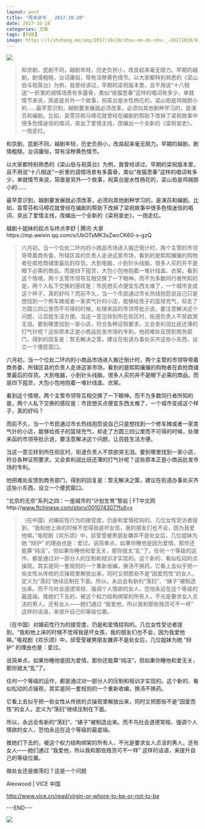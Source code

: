 ```yaml
---
layout: post
title: "周末读书 _ 2017.10.28"
date: 2017-10-28
categories: 文章
tags: [科技]
image: https://lishuhang.me/img/2017/10/28/zhou-mo-du-shu-_-20171028/01.jpg
---
```


![](https://mmbiz.qpic.cn/mmbiz_jpg/AdRKyBVLoHKdQOYHia9L9pY51PoOP7jxqbRPgTsaZy9oh6Z9IHLKmibbDAamYEywP6PKViaHiadIh59wquREg1e6UA/0.jpeg)

> 和京剧、昆剧不同，越剧年轻，历史负担小，改良起来毫无阻力。早期的越剧，剧情粗糙，台词庸俗，常有淫秽黄色情节。以大家都特别熟悉的《梁山伯与祝英台》为例，我曾经讲过，早期的梁祝版本里，且不用说“十八相送”一折里的调情场景有多露骨，类似“夜猫思春”这样的唱词有多少，单就情节来说，简直是另外一个故事，祝英台是水性杨花的，梁山伯是鸡贼胆小的……最早意识到，越剧要发展就必须改革，必须向其他剧种学习的，是演员和编剧。比如，袁雪芬和马樟花就曾经在编剧的帮助下改掉了梁祝故事中很多色情迷信的唱词，突出了爱情主线，改编出一个全新的《梁祝哀史》，一炮走红。

和京剧、昆剧不同，越剧年轻，历史负担小，改良起来毫无阻力。早期的越剧，剧情粗糙，台词庸俗，常有淫秽黄色情节。

以大家都特别熟悉的《梁山伯与祝英台》为例，我曾经讲过，早期的梁祝版本里，且不用说“十八相送”一折里的调情场景有多露骨，类似“夜猫思春”这样的唱词有多少，单就情节来说，简直是另外一个故事，祝英台是水性杨花的，梁山伯是鸡贼胆小的……

最早意识到，越剧要发展就必须改革，必须向其他剧种学习的，是演员和编剧。比如，袁雪芬和马樟花就曾经在编剧的帮助下改掉了梁祝故事中很多色情迷信的唱词，突出了爱情主线，改编出一个全新的《梁祝哀史》，一炮走红。

越剧十姐妹的起点与终点李舒 | 腾讯·大家https://mp.weixin.qq.com/s/UbOTsMK3sZwcCK60-x-gzQ

> 六月初，当一个位处二环内的小商品市场进入搬迁倒计时，两个主管的市领导带着商务委、所辖区县的负责人走进这家市场，看到的是熙熙攘攘的购物者在疯抢商铺里最后的存货。大到电器，小到针头线脑，很多人买的并不是眼下必需的商品，而是四下囤货，大包小包地抱着一堆针线盒、衣架。看到这个情境，两个主管市领导互相交换了一下眼神。而不为多数同行者所知的是，两个人私下交换的感叹是：市民想买点便宜东西太难了，一个城市变成这个样子，真的好吗？而前不久，当一个市民通过市长热线抱怨说自己只是想找到一个修车摊或者一家卖气针的小店，能够给孩子的篮球充气，却走了方圆三四公里而不可得的时候，处理来函的市领导批示说，要注意解决这个问题，让百姓生活方便。当这一意见转到所在街区时，街道负责人不禁欲哭无泪。要到哪里找到一家小店，符合各种证照要求，又会卖利润比纸还薄的打气针呢？这些原本正是小商品批发市场的专利。他把难处反馈到商务部门，得到的回复是：暂无解决之策，建议在街道办事处买齐这些小东西，设立一个便民窗口。

六月初，当一个位处二环内的小商品市场进入搬迁倒计时，两个主管的市领导带着商务委、所辖区县的负责人走进这家市场，看到的是熙熙攘攘的购物者在疯抢商铺里最后的存货。大到电器，小到针头线脑，很多人买的并不是眼下必需的商品，而是四下囤货，大包小包地抱着一堆针线盒、衣架。

看到这个情境，两个主管市领导互相交换了一下眼神。而不为多数同行者所知的是，两个人私下交换的感叹是：市民想买点便宜东西太难了，一个城市变成这个样子，真的好吗？

而前不久，当一个市民通过市长热线抱怨说自己只是想找到一个修车摊或者一家卖气针的小店，能够给孩子的篮球充气，却走了方圆三四公里而不可得的时候，处理来函的市领导批示说，要注意解决这个问题，让百姓生活方便。

当这一意见转到所在街区时，街道负责人不禁欲哭无泪。要到哪里找到一家小店，符合各种证照要求，又会卖利润比纸还薄的打气针呢？这些原本正是小商品批发市场的专利。

他把难处反馈到商务部门，得到的回复是：暂无解决之策，建议在街道办事处买齐这些小东西，设立一个便民窗口。

“北京的无奈”系列之四：一座城市的“计划生育”黎岩 | FT中文网http://www.ftchinese.com/story/001074307?full=y

> （在中国）对婚前性行为的接受度，仍是和爱情挂钩的。几位女性受访者提到，“我和他上床的时候不觉得我是坏女孩，我的朋友们也不会，因为我爱他嘛。”电视剧《欢乐颂》中，邱莹莹被男朋友嫌弃不是处女后，几位姐妹为她 “辩护” 的理由也是：爱过。说简单点，如果你睡他是因为爱情，那你还能算“纯洁”，但如果你睡他和爱无关，那你就太“乱”了。任何一个等级的运作，都是通过对一部分人的压制和规训才实现的。这个新的、看似松动的贞操观，其实是同一套规则的一个重新收编，换汤不换药。它看上去似乎把一些女性从传统的贞操观里解放出来，同时又把那些不是“因爱而性”的女人，定义为“荡妇”继续压制在下面。所以，永远会有新的“荡妇”、“婊子”被制造出来。而不鸟社会道德常规、强调个人情欲的女人，恐怕永远在这个等级的最底端。推她们下去的，被这个权力结构绑架的所有人，不光是要求女人贞洁的男人，还有女人——她们通过 “我爱他，所以我和那些贱货可不一样” 这样的话语，来提升自己的等级位置。

（在中国）对婚前性行为的接受度，仍是和爱情挂钩的。几位女性受访者提到，“我和他上床的时候不觉得我是坏女孩，我的朋友们也不会，因为我爱他嘛。”电视剧《欢乐颂》中，邱莹莹被男朋友嫌弃不是处女后，几位姐妹为她 “辩护” 的理由也是：爱过。

说简单点，如果你睡他是因为爱情，那你还能算“纯洁”，但如果你睡他和爱无关，那你就太“乱”了。

任何一个等级的运作，都是通过对一部分人的压制和规训才实现的。这个新的、看似松动的贞操观，其实是同一套规则的一个重新收编，换汤不换药。

它看上去似乎把一些女性从传统的贞操观里解放出来，同时又把那些不是“因爱而性”的女人，定义为“荡妇”继续压制在下面。

所以，永远会有新的“荡妇”、“婊子”被制造出来。而不鸟社会道德常规、强调个人情欲的女人，恐怕永远在这个等级的最底端。

推她们下去的，被这个权力结构绑架的所有人，不光是要求女人贞洁的男人，还有女人——她们通过 “我爱他，所以我和那些贱货可不一样” 这样的话语，来提升自己的等级位置。

做处女还是做荡妇？这是一个问题

Alexwood | VICE 中国

http://www.vice.cn/read/virgin-or-whore-to-be-or-not-to-be

---END---

![](https://lishuhang.me/img/2017/10/28/zhou-mo-du-shu-_-20171028/01.jpg)
